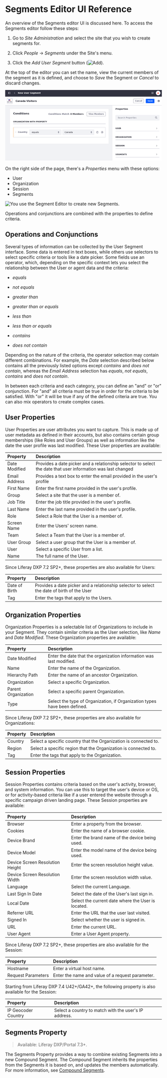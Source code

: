 # Segments Editor UI Reference

An overview of the Segments editor UI is discussed here. To access the Segments editor follow these steps:

1. Go to *Site Administration* and select the site that you wish to create segments for.

1. Click *People* &rarr; *Segments* under the Site's menu.

1. Click the *Add User Segment* button (![Add](../../../images/icon-add.png)).

At the top of the editor you can set the name, view the current members of the segment as it is defined, and choose to *Save* the Segment or *Cancel* to discard changes.

![The top portion of the Segment Editor has the segment name and its members.](./segments-editor-ui-reference/images/01.png)

On the right side of the page, there's a *Properties* menu with these options:

- User
- Organization
- Session
- Segments

![You use the Segment Editor to create new Segments.](./segments-editor-ui-reference/images/02.png)

Operations and conjunctions are combined with the properties to define criteria.

## Operations and Conjunctions

Several types of information can be collected by the User Segment interface. Some data is entered in text boxes, while others use selectors to select specific criteria or tools like a date picker. Some fields use an operator, which, depending on the specific context lets you select the relationship between the User or agent data and the criteria:

* *equals*

* *not equals*

* *greater than*

* *greater than or equals*

* *less than*

* *less than or equals*

* *contains*

* *does not contain*

Depending on the nature of the criteria, the operator selection may contain different combinations. For example, the *Date* selection described below contains all the previously listed options except *contains* and *does not contain*, whereas the *Email Address* selection has *equals*, *not equals*, *contains* and *does not contain*.

In between each criteria and each category, you can define an "and" or "or" conjunction. For "and" all criteria must be true in order for the criteria to be satisfied. With "or" it will be true if any of the defined criteria are true. You can also mix operators to create complex cases.

## User Properties

User Properties are user attributes you want to capture. This is made up of user metadata as defined in their accounts, but also contains certain group memberships (like Roles and User Groups) as well as information like the date the user profile was last modified. These User properties are available:

| Property | Description |
| :--- | :--- |
| Date Modified | Provides a date picker and a relationship selector to select the date that user information was last changed |
| Email Address | Provides a text box to enter the email provided in the user's profile |
| First Name | Enter the first name provided in the user's profile. |
| Group | Select a site that the user is a member of. |
| Job Title | Enter the job title provided in the user's profile. |
| Last Name | Enter the last name provided in the user's profile. |
| Role | Select a Role that the User is a member of. |
| Screen Name | Enter the Users' screen name. |
| Team | Select a Team that the User is a member of. |
| User Group | Select a user group that the User is a member of. |
| User | Select a specific User from a list. |
| Name | The full name of the User. |

Since Liferay DXP 7.2 SP2+, these properties are also available for Users:

| Property | Description |
| :--- | :--- |
| Date of Birth | Provides a date picker and a relationship selector to select the date of birth of the User |
| Tag | Enter the tags that apply to the Users. |

## Organization Properties

Organization Properties is a selectable list of Organizations to include in your Segment. They contain similar criteria as the User selection, like *Name* and *Date Modified*. These Organization properties are available:

| Property | Description |
| :--- | :--- |
| Date Modified | Enter the date that the organization information was last modified. |
| Name | Enter the name of the Organization. |
| Hierarchy Path | Enter the name of an ancestor Organization. |
| Organization | Select a specific Organization. |
| Parent Organization | Select a specific parent Organization. |
| Type | Select the type of Organization, if Organization types have been defined. |

Since Liferay DXP 7.2 SP2+, these properties are also available for Organizations:

| Property | Description |
| :--- | :--- |
| Country | Select a specific country that the Organization is connected to. |
| Region | Select a specific region that the Organization is connected to. |
| Tag | Enter the tags that apply to the Organization. |

## Session Properties

Session Properties contains criteria based on the user's activity, browser, and system information. You can use this to target the user's device or OS, or for activity-based criteria like if a user entered the website through a specific campaign driven landing page. These Session properties are available:

| Property | Description |
| :--- | :--- |
| Browser | Enter a property from the browser. |
| Cookies | Enter the name of a browser cookie. |
| Device Brand | Enter the brand name of the device being used. |
| Device Model | Enter the model name of the device being used. |
| Device Screen Resolution Height | Enter the screen resolution height value. |
| Device Screen Resolution Width | Enter the screen resolution width value. |
| Language | Select the current Language. |
| Last Sign In Date | Select the date of the User's last sign in. |
| Local Date | Select the current date where the User is located. |
| Referrer URL | Enter the URL that the user last visited. |
| Signed In | Select whether the user is signed in. |
| URL | Enter the current URL. |
| User Agent | Enter a User Agent property. |

Since Liferay DXP 7.2 SP2+, these properties are also available for the Session:

| Property | Description |
| :--- | :--- |
| Hostname | Enter a virtual host name. |
| Request Parameters | Enter the name and value of a request parameter. |

Starting from Liferay DXP 7.4 U42+/GA42+, the following property is also available for the Session:

| Property | Description |
| :--- | :--- |
| IP Geocoder Country | Select a country to match with the user's IP address. |

## Segments Property

> Available: Liferay DXP/Portal 7.3+.

The Segments Property provides a way to combine existing Segments into a new Compound Segment. The Compound Segment inherits the properties from the Segments it is based on, and updates the members automatically. For more information, see [Compound Segments](./creating-and-managing-user-segments.md#compound-segments).